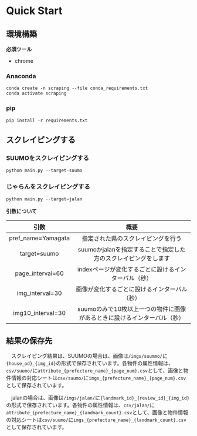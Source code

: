 #  Quick Start

## 環境構築
**必須ツール**
- chrome

### Anaconda

```
conda create -n scraping --file conda_requirements.txt
conda activate scraping
```

### pip

```
pip install -r requirements.txt
```

## スクレイピングする
### SUUMOをスクレイピングする

```python
python main.py --target-suumo
```

### じゃらんをスクレイピングする

```python
python main.py --target=jalan
```

**引数について**

|引数|概要|
|:--:|:--:|
|pref_name=Yamagata|指定された県のスクレイピングを行う|
|target=suumo|suumoかjalanを指定することで指定した方のスクレイピングをします|
|page_interval=60|indexページが変化するごとに設けるインターバル（秒）|
|img_interval=30|画像が変化するごとに設けるインターバル（秒）|
img10_interval=30|suumoのみで10枚以上一つの物件に画像があるときに設けるインターバル（秒）|

## 結果の保存先
　スクレイピング結果は、SUUMOの場合は、画像は```/imgs/suummo/```に```{house_od}_{img_id}```の形式で保存されています。各物件の属性情報は、```csv/suumo/```に```attribute_{prefecture_name}_{page_num}.csv```として、画像と物件情報の対応シートは```csv/suumo/```に```imgs_{prefecture_name}_{page_num}.csv```として保存されています。

　jalanの場合は、画像は```/imgs/jalan/```に```{landmark_id}_{review_id}_{img_id}```の形式で保存されています。各物件の属性情報は、```csv/jalan/```に```attribute_{prefecture_name}_{landmark_count}.csv```として、画像と物件情報の対応シートは```csv/suumo/```に```imgs_{prefecture_name}_{landmark_count}.csv```として保存されています。